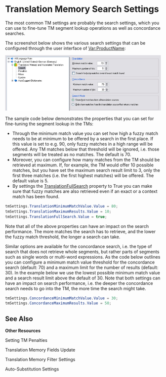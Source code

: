 Translation Memory Search Settings
==

The most common TM settings are probably the search settings, which you can use to fine-tune TM segment lookup operations as well as concordance searches.

The screenshot below shows the various search settings that can be configured through the user interface of <Var:ProductName>:

![TmSettings](images/TmSettings.jpg)

The sample code below demonstrates the properties that you can set for fine-tuning the segment lookup in the TMs:

* Through the minimum match value you can set how high a fuzzy match needs to be at minimum to be offered by a search in the first place. If this value is set to e.g. 90, only fuzzy matches in a high range will be offered. Any TM matches below that threshold will be ignored, i.e. those segments will be treated as no matches. The default is 70.
* Moreover, you can configure how many matches from the TM should be retrieved at maximum. If, for example, the TM would offer 10 possible matches, but you have set the maximum search result limit to 3, only the first three matches (i.e. the first highest matches) will be offered. The default value is 5.
* By settings the [TranslationFullSearch]() property to True you can make sure that fuzzy matches are also retrieved even if an exact or a context match has been found.

```CS
tmSettings.TranslationMinimumMatchValue.Value = 80;
tmSettings.TranslationMaximumResults.Value = 10;
tmSettings.TranslationFullSearch.Value = true;
```

Note that all of the above properties can have an impact on the search performance. The more matches the search has to retrieve, and the lower the fuzzy match threshold, the longer a search can take.

Similar options are available for the concordance search, i.e. the type of search that does not retrieve whole segments, but rather parts of segments such as single words or multi-word expressions. As the code below outlines you can configure a minimum match value threshold for the concordance search (default: 70) and a maximum limit for the number of results (default: 30). In the example below we use the lowest possible minimum match value and a search result limit above the default of 30. Note that both settings can have an impact on search performance, i.e. the deeper the concordance search needs to go into the TM, the more time the search might take.

```CS
tmSettings.ConcordanceMinimumMatchValue.Value = 30;
tmSettings.ConcordanceMaximumResults.Value = 50;
```

See Also
--

**Other Resources** 

Setting TM Penalties

Translation Memory Fields Update

Translation Memory Filter Settings

Auto-Substitution Settings